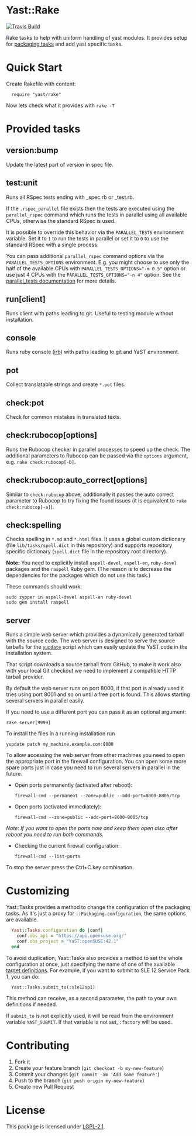 # Yast::Rake

[![Travis Build](https://travis-ci.org/yast/yast-rake.svg?branch=master)](https://travis-ci.org/yast/yast-rake)


Rake tasks to help with uniform handling of yast modules. It provides setup for
[packaging tasks](http://github.com/openSUSE/packaging_tasks) and add yast specific tasks.

# Quick Start

Create Rakefile with content:
```
  require "yast/rake"
```
Now lets check what it provides with `rake -T`

# Provided tasks

## version:bump
Update the latest part of version in spec file.

## test:unit
Runs all RSpec tests ending with \_spec.rb or \_test.rb.

If the `.rspec_parallel` file exists then the tests are executed using the
`parallel_rspec` command which runs the tests in parallel using all available
CPUs, otherwise the standard RSpec is used.

It is possible to override this behavior via the `PARALLEL_TESTS` environment
variable. Set it to `1` to run the tests in parallel or set it to `0`
to use the standard RSpec with a single process.

You can pass additional `parallel_rspec` command options via the
`PARALLEL_TESTS_OPTIONS` environment. E.g. you might choose to use only the
half of the available CPUs with `PARALLEL_TESTS_OPTIONS="-m 0.5"` option
or use just 4 CPUs with the `PARALLEL_TESTS_OPTIONS="-n 4"` option.
See the [parallel_tests documentation](https://github.com/grosser/parallel_tests)
for more details.

## run[client]
Runs client with paths leading to git. Useful to testing module without
installation.

## console
Runs ruby console
([irb](http://ruby-doc.org/stdlib-2.5.0/libdoc/irb/rdoc/IRB.html))
with paths leading to git and YaST environment.

## pot
Collect translatable strings and create `*.pot` files.

## check:pot
Check for common mistakes in translated texts.

## check:rubocop[options]
Runs the Rubocop checker in parallel processes to speed up the check.
The additional parameters to Rubocop can be passed via the `options`
argument, e.g. `rake check:rubocop[-D]`.

## check:rubocop:auto_correct[options]
Similar to `check:rubocop` above, additionally it passes the auto correct
parameter to Rubocop to try fixing the found issues (it is equivalent to
`rake check:rubocop[-a]`).

## check:spelling
Checks spelling in `*.md` and `*.html` files. It uses a global custom dictionary
(file `lib/tasks/spell.dict` in this repository) and supports repository specific
dictionary (`spell.dict` file in the repository root directory).

**Note:** You need to explicitly install `aspell-devel`, `aspell-en`, `ruby-devel`
packages and the `raspell` Ruby gem. (The reason is to decrease the dependencies
for the packages which do not use this task.)

These commands should work:

    sudo zypper in aspell-devel aspell-en ruby-devel
    sudo gem install raspell

## server
Runs a simple web server which provides a dynamically generated tarball with
the source code. The web server is designed to serve the source tarballs for
the [`yupdate`](https://github.com/lslezak/scripts/tree/yupdate_refactoring/yast/yupdate)
script which can easily update the YaST code in the installation system.

That script downloads a source tarball from GitHub, to make it work also with
your local Git checkout we need to implement a compatible HTTP tarball provider.

By default the web server runs on port 8000, if that port is already used
it tries using port 8001 and so on until a free port is found. This allows
starting several servers in parallel easily.

If you need to use a different port you can pass it as an optional argument:

    rake server[9999]

To install the files in a running installation run

    yupdate patch my_machine.example.com:8000

To allow accessing the web server from other machines you need to open the
appropriate port in the firewall configuration. You can open some more spare
ports just in case you need to run several servers in parallel in the future.

- Open ports permanently (activated after reboot):

      firewall-cmd --permanent --zone=public --add-port=8000-8005/tcp

- Open ports (activated immediately):

      firewall-cmd --zone=public --add-port=8000-8005/tcp

*Note: If you want to open the ports now and keep them open also after
reboot you need to run both commands.*

- Checking the current firewall configuration:

      firewall-cmd --list-ports

To stop the server press the Ctrl+C key combination.

# Customizing

Yast::Tasks provides a method to change the configuration of the packaging
tasks. As it's just a proxy for `::Packaging.configuration`, the same options
are available.

```ruby
  Yast::Tasks.configuration do |conf|
    conf.obs_api = "https://api.opensuse.org/"
    conf.obs_project = "YaST:openSUSE:42.1"
  end
```

To avoid duplication, Yast::Tasks also provides a method to set the whole
configuration at once, just specifying the name of one of the available
[target definitions](https://github.com/yast/yast-rake/blob/master/data/targets.yml).
For example, if you want to submit to SLE 12 Service Pack 1, you can do:

```
  Yast::Tasks.submit_to(:sle12sp1)
```

This method can receive, as a second parameter, the path to your own
definitions if needed.

If `submit_to` is not explicitly used, it will be read from the environment
variable `YAST_SUBMIT`. If that variable is not set, `:factory` will be used.

# Contributing

1. Fork it
2. Create your feature branch (`git checkout -b my-new-feature`)
3. Commit your changes (`git commit -am 'Add some feature'`)
4. Push to the branch (`git push origin my-new-feature`)
5. Create new Pull Request

# License
This package is licensed under
[LGPL-2.1](http://www.gnu.org/licenses/lgpl-2.1.html).
